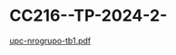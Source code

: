 # CC216--TP-2024-2-
[upc-nrogrupo-tb1.pdf](https://github.com/user-attachments/files/17162342/upc-nrogrupo-tb1.pdf)



